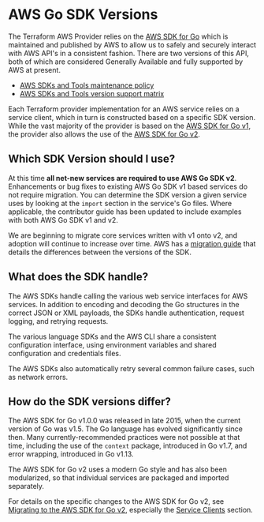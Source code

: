 # AWS Go SDK Versions

The Terraform AWS Provider relies on the [AWS SDK for Go](https://aws.amazon.com/sdk-for-go/) which is maintained and published by AWS to allow us to safely and securely interact with AWS API's in a consistent fashion.
There are two versions of this API, both of which are considered Generally Available and fully supported by AWS at present.

- [AWS SDKs and Tools maintenance policy](https://docs.aws.amazon.com/sdkref/latest/guide/maint-policy.html)
- [AWS SDKs and Tools version support matrix](https://docs.aws.amazon.com/sdkref/latest/guide/version-support-matrix.html)

Each Terraform provider implementation for an AWS service relies on a service client, which in turn is constructed based on a specific SDK version.
While the vast majority of the provider is based on the [AWS SDK for Go v1](https://github.com/aws/aws-sdk-go), the provider also allows the use of the [AWS SDK for Go v2](https://github.com/aws/aws-sdk-go-v2).

## Which SDK Version should I use?

At this time **all net-new services are required to use AWS Go SDK v2**.
Enhancements or bug fixes to existing AWS Go SDK v1 based services do not require migration.
You can determine the SDK version a given service uses by looking at the `import` section in the service's Go files.
Where applicable, the contributor guide has been updated to include examples with both AWS Go SDK v1 and v2.

We are beginning to migrate core services written with v1 onto v2, and adoption will continue to increase over time.
AWS has a [migration guide](https://aws.github.io/aws-sdk-go-v2/docs/migrating/) that details the differences between the versions of the SDK.

## What does the SDK handle?

The AWS SDKs handle calling the various web service interfaces for AWS services.
In addition to encoding and decoding the Go structures in the correct JSON or XML payloads,
the SDKs handle authentication, request logging, and retrying requests.

The various language SDKs and the AWS CLI share a consistent configuration interface,
using environment variables and shared configuration and credentials files.

The AWS SDKs also automatically retry several common failure cases, such as network errors.

## How do the SDK versions differ?

The AWS SDK for Go v1.0.0 was released in late 2015, when the current version of Go was v1.5.
The Go language has evolved significantly since then.
Many currently-recommended practices were not possible at that time,
including the use of the `context` package, introduced in Go v1.7,
and error wrapping, introduced in Go v1.13.

The AWS SDK for Go v2 uses a modern Go style
and has also been modularized, so that individual services are packaged and imported separately.

For details on the specific changes to the AWS SDK for Go v2,
see [Migrating to the AWS SDK for Go v2](https://aws.github.io/aws-sdk-go-v2/docs/migrating/),
especially the [Service Clients](https://aws.github.io/aws-sdk-go-v2/docs/migrating/#service-clients) section.
